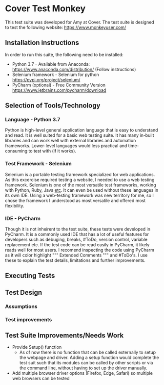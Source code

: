 # Cover Test Monkey
This test suite was developed for Amy at Cover. The test suite is designed to test the following website: https://www.monkeyuser.com/

## Installation instructions
In order to run this suite, the following need to be installed:

* Python 3.7 - Available from Anaconda:  https://www.anaconda.com/distribution/ (Follow instructions)
* Selenium framework - Selenium for python https://pypi.org/project/selenium/
* PyCharm (optional) - Free Community Version https://www.jetbrains.com/pycharm/download

## Selection of Tools/Technology
### Language - Python 3.7
Python is high-level general application language that is easy to understand and read. It is well suited for a basic web testing suite. It has many in-built libraries and can work well with external libraries and automation frameworks. Lower-level languages would less practical and time-consuming to test with (if it works). 

### Test Framework - Selenium
Selenium is a portable testing framework specialized for web applications. As this excercise required testing a website, I needed to use a web testing framework. Selenium is one of the most versatile test frameworks, working with Python, Ruby, Java [etc](https://en.wikipedia.org/wiki/Selenium_(software)). It can even be used without these languages in its own IDE. Using a web-testing framework was new territory for me, so I chose the framework I understood as most versatile and offered most flexibility.

### IDE - PyCharm
Though it is not inheirent to the test suite, these tests were developed in PyCharm. It is a commonly used IDE that has a lot of useful features for developers such as debuging, breaks, #ToDo, version control, variable replacement etc. If the test code can be read easily in PyCharm, it likely reads well for most users. I recomend inspecting the code using PyCharm as it will color highlight """ Extended Comments """ and #ToDo's. I use these to explain the test details, limitations and further improvements. 

## Executing Tests

## Test Design


### Assumptions


### Test improvements



## Test Suite Improvements/Needs Work
* Provide Setup() function
  * As of now there is no function that can be called externally to setup the webpage and driver. Adding a setup function would complete the test suit such that its modules can be called by other scripts or via the command line, without having to set up the driver manually.
* Add multiple browser driver options (Firefox, Edge, Safari) so multiple web browsers can be tested

